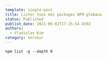 ```yaml
---
template: single-post
title: Lister tous mes packages NPM globaux
status: Published
publish_date: 2021-06-02T17:25:54.439Z
authors:
  - Vladislav Kim
category: Serveur
---
```



```
npm list -g --depth 0
```